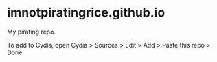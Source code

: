 # imnotpiratingrice.github.io
My pirating repo.

To add to Cydia, open Cydia > Sources > Edit > Add > Paste this repo > Done
